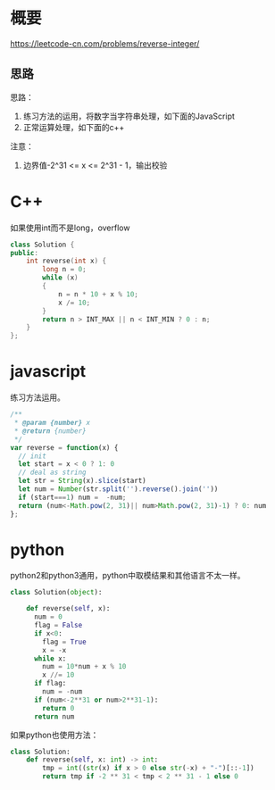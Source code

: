 
# 概要
https://leetcode-cn.com/problems/reverse-integer/

## 思路

思路：

1. 练习方法的运用，将数字当字符串处理，如下面的JavaScript
1. 正常运算处理，如下面的c++

注意：

1. 边界值-2^31 <= x <= 2^31 - 1，输出校验

# C++

如果使用int而不是long，overflow

```c++
class Solution {
public:
    int reverse(int x) {
        long n = 0;
        while (x)
        {
            n = n * 10 + x % 10;
            x /= 10;
        }
        return n > INT_MAX || n < INT_MIN ? 0 : n;
    }
};
```

# javascript

练习方法运用。

```javascript
/**
 * @param {number} x
 * @return {number}
 */
var reverse = function(x) {
  // init
  let start = x < 0 ? 1: 0
  // deal as string
  let str = String(x).slice(start)
  let num = Number(str.split('').reverse().join(''))
  if (start===1) num =  -num;
  return (num<-Math.pow(2, 31)|| num>Math.pow(2, 31)-1) ? 0: num
};
```

# python

python2和python3通用，python中取模结果和其他语言不太一样。

```python
class Solution(object):

    def reverse(self, x):
      num = 0
      flag = False
      if x<0:
        flag = True
        x = -x
      while x:
        num = 10*num + x % 10
        x //= 10
      if flag:
        num = -num
      if (num<-2**31 or num>2**31-1):
        return 0
      return num
```

如果python也使用方法：

```python
class Solution:
    def reverse(self, x: int) -> int:
        tmp = int((str(x) if x > 0 else str(-x) + "-")[::-1])
        return tmp if -2 ** 31 < tmp < 2 ** 31 - 1 else 0
```
